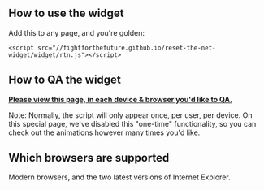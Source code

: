 How to use the widget
-------------------------
Add this to any page, and you're golden:
```
<script src="//fightforthefuture.github.io/reset-the-net-widget/widget/rtn.js"></script>
```


How to QA the widget
--------------------
[**Please view this page, in each device & browser you'd like to QA.**][2]

Note: Normally, the script will only appear once, per user, per device. On this special page, we've disabled this "one-time" functionality, so you can check out the animations however many times you'd like.


Which browsers are supported
------------
Modern browsers, and the two latest versions of Internet Explorer.







[1]: https://www.resetthenet.org
[2]: http://fightforthefuture.github.io/reset-the-net-widget/demo.html
[3]: http://fightforthefuture.github.io/reset-the-net-widget/demo_mobile.html
